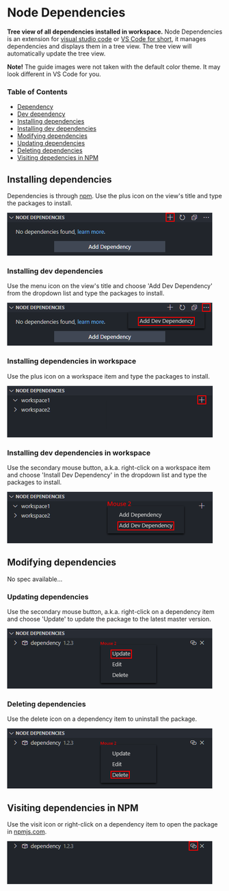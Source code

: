 # Node Dependencies
**Tree view of all dependencies installed in workspace.** Node Dependencies is an extension for [visual studio code](https://code.visualstudio.com/) or [VS Code for short](https://code.visualstudio.com/), it manages dependencies and displays them in a tree view. The tree view will automatically update the tree view.

**Note!** The guide images were not taken with the default color theme. It may look different in VS Code for you.

### Table of Contents
- [Dependency](#dependency)
- [Dev dependency](#dev-dependency)
- [Installing dependencies](#installing-dependencies)
- [Installing dev dependencies](#installing-dev-dependencies)
- [Modifying dependencies](#modifying-dependencies)
- [Updating dependencies](#updating-dependencies)
- [Deleting dependencies](#deleting-dependencies)
- [Visiting depedencies in NPM](#visiting-dependencies-in-npm)

## Installing dependencies
Dependencies is through [npm](https://www.npmjs.com/). Use the plus icon on the view's title and type the packages to install.

![](./assets/installing-dependencies01.png)

### Installing dev dependencies
Use the menu icon on the view's title and choose 'Add Dev Dependency' from the dropdown list and type the packages to install.

![](./assets/installing-dev-dependencies01.png)

### Installing dependencies in workspace
Use the plus icon on a workspace item and type the packages to install.

![](./assets/installing-dependencies-in-workspace01.png)
<!-- ![](./assets/installing-dependencies-in-workspace02.png) -->

### Installing dev dependencies in workspace
Use the secondary mouse button, a.k.a. right-click on a workspace item and choose 'Install Dev Dependency' in the dropdown list and type the packages to install.

![](./assets/installing-dev-dependencies-in-workspace01.png)

## Modifying dependencies
No spec available...

### Updating dependencies
Use the secondary mouse button, a.k.a. right-click on a dependency item and choose 'Update' to update the package to the latest master version.

![](./assets/updating-dependencies01.png)

### Deleting dependencies
Use the delete icon on a dependency item to uninstall the package.

![](./assets/deleting-dependencies01.png)

## Visiting dependencies in NPM
Use the visit icon or right-click on a dependency item to open the package in [npmjs.com].

![](./assets/visiting-dependencies-in-npm01.png)

[npmjs.com]: https://npmjs.com/